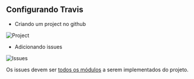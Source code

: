 ## Configurando Travis


- Criando um project no github

![Project](figs/C-LogiComb/C-2-project.gif)

- Adicionando issues

![Issues](figs/C-LogiComb/C-3-issues.gif)

Os issues devem ser [todos os módulos](https://github.com/Insper/Z01.1/wiki/C-Logica-Combinacional-Projeto#o-que-deve-ser-feito-) a serem implementados do projeto.

